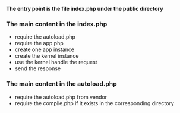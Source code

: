 **The entry point is the file index.php under the public directory**

### The main content in the index.php

+ require the autoload.php
+ require the app.php
+ create one app instance
+ create the kernel instance
+ use the kernel handle the request
+ send the response

### The main content in the autoload.php

+ require the autoload.php from vendor
+ require the compile.php if it exists in the corresponding directory



